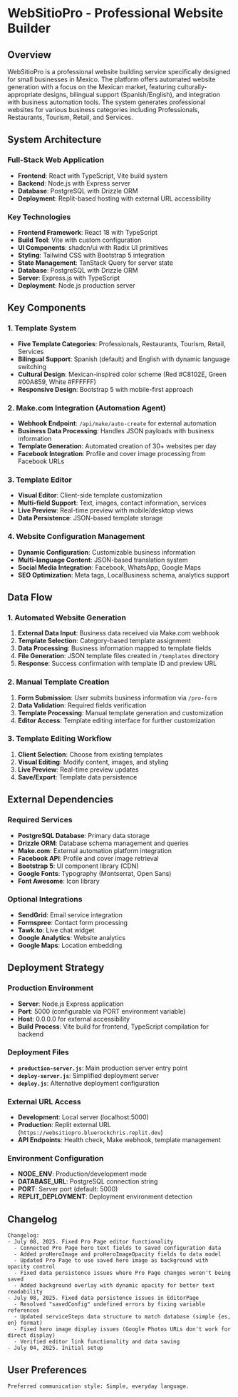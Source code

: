 # WebSitioPro - Professional Website Builder

## Overview

WebSitioPro is a professional website building service specifically designed for small businesses in Mexico. The platform offers automated website generation with a focus on the Mexican market, featuring culturally-appropriate designs, bilingual support (Spanish/English), and integration with business automation tools. The system generates professional websites for various business categories including Professionals, Restaurants, Tourism, Retail, and Services.

## System Architecture

### Full-Stack Web Application
- **Frontend**: React with TypeScript, Vite build system
- **Backend**: Node.js with Express server
- **Database**: PostgreSQL with Drizzle ORM
- **Deployment**: Replit-based hosting with external URL accessibility

### Key Technologies
- **Frontend Framework**: React 18 with TypeScript
- **Build Tool**: Vite with custom configuration
- **UI Components**: shadcn/ui with Radix UI primitives
- **Styling**: Tailwind CSS with Bootstrap 5 integration
- **State Management**: TanStack Query for server state
- **Database**: PostgreSQL with Drizzle ORM
- **Server**: Express.js with TypeScript
- **Deployment**: Node.js production server

## Key Components

### 1. Template System
- **Five Template Categories**: Professionals, Restaurants, Tourism, Retail, Services
- **Bilingual Support**: Spanish (default) and English with dynamic language switching
- **Cultural Design**: Mexican-inspired color scheme (Red #C8102E, Green #00A859, White #FFFFFF)
- **Responsive Design**: Bootstrap 5 with mobile-first approach

### 2. Make.com Integration (Automation Agent)
- **Webhook Endpoint**: `/api/make/auto-create` for external automation
- **Business Data Processing**: Handles JSON payloads with business information
- **Template Generation**: Automated creation of 30+ websites per day
- **Facebook Integration**: Profile and cover image processing from Facebook URLs

### 3. Template Editor
- **Visual Editor**: Client-side template customization
- **Multi-field Support**: Text, images, contact information, services
- **Live Preview**: Real-time preview with mobile/desktop views
- **Data Persistence**: JSON-based template storage

### 4. Website Configuration Management
- **Dynamic Configuration**: Customizable business information
- **Multi-language Content**: JSON-based translation system
- **Social Media Integration**: Facebook, WhatsApp, Google Maps
- **SEO Optimization**: Meta tags, LocalBusiness schema, analytics support

## Data Flow

### 1. Automated Website Generation
1. **External Data Input**: Business data received via Make.com webhook
2. **Template Selection**: Category-based template assignment
3. **Data Processing**: Business information mapped to template fields
4. **File Generation**: JSON template files created in `/templates` directory
5. **Response**: Success confirmation with template ID and preview URL

### 2. Manual Template Creation
1. **Form Submission**: User submits business information via `/pro-form`
2. **Data Validation**: Required fields verification
3. **Template Processing**: Manual template generation and customization
4. **Editor Access**: Template editing interface for further customization

### 3. Template Editing Workflow
1. **Client Selection**: Choose from existing templates
2. **Visual Editing**: Modify content, images, and styling
3. **Live Preview**: Real-time preview updates
4. **Save/Export**: Template data persistence

## External Dependencies

### Required Services
- **PostgreSQL Database**: Primary data storage
- **Drizzle ORM**: Database schema management and queries
- **Make.com**: External automation platform integration
- **Facebook API**: Profile and cover image retrieval
- **Bootstrap 5**: UI component library (CDN)
- **Google Fonts**: Typography (Montserrat, Open Sans)
- **Font Awesome**: Icon library

### Optional Integrations
- **SendGrid**: Email service integration
- **Formspree**: Contact form processing
- **Tawk.to**: Live chat widget
- **Google Analytics**: Website analytics
- **Google Maps**: Location embedding

## Deployment Strategy

### Production Environment
- **Server**: Node.js Express application
- **Port**: 5000 (configurable via PORT environment variable)
- **Host**: 0.0.0.0 for external accessibility
- **Build Process**: Vite build for frontend, TypeScript compilation for backend

### Deployment Files
- **`production-server.js`**: Main production server entry point
- **`deploy-server.js`**: Simplified deployment server
- **`deploy.js`**: Alternative deployment configuration

### External URL Access
- **Development**: Local server (localhost:5000)
- **Production**: Replit external URL (`https://websitiopro.bluerockchris.replit.dev`)
- **API Endpoints**: Health check, Make webhook, template management

### Environment Configuration
- **NODE_ENV**: Production/development mode
- **DATABASE_URL**: PostgreSQL connection string
- **PORT**: Server port (default: 5000)
- **REPLIT_DEPLOYMENT**: Deployment environment detection

## Changelog

```
Changelog:
- July 08, 2025. Fixed Pro Page editor functionality
  - Connected Pro Page hero text fields to saved configuration data
  - Added proHeroImage and proHeroImageOpacity fields to data model
  - Updated Pro Page to use saved hero image as background with opacity control
  - Fixed data persistence issues where Pro Page changes weren't being saved
  - Added background overlay with dynamic opacity for better text readability
- July 08, 2025. Fixed data persistence issues in EditorPage
  - Resolved "savedConfig" undefined errors by fixing variable references
  - Updated serviceSteps data structure to match database (simple {es, en} format)
  - Fixed hero image display issues (Google Photos URLs don't work for direct display)
  - Verified editor link functionality and data saving
- July 04, 2025. Initial setup
```

## User Preferences

```
Preferred communication style: Simple, everyday language.
```